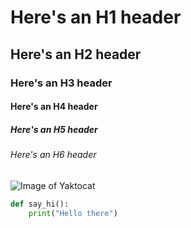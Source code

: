 # Here's an H1 header
## Here's an H2 header
### Here's an H3 header
#### Here's an H4 header
##### Here's an H5 header
###### Here's an H6 header
![Image of Yaktocat](https://octodex.github.com/images/yaktocat.png)

``` python
def say_hi():
    print("Hello there")
```
